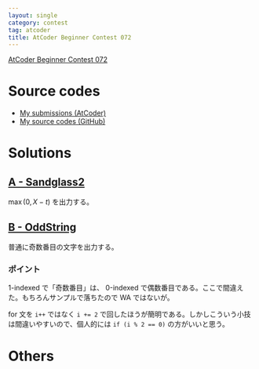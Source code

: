 ```yaml
---
layout: single
category: contest
tag: atcoder
title: AtCoder Beginner Contest 072
---
```


[AtCoder Beginner Contest 072](https://atcoder.jp/contests/abc072)

# Source codes

- [My submissions (AtCoder)](https://atcoder.jp/contests/abc072/submissions?f.User=kazunetakahashi)
- [My source codes (GitHub)](https://github.com/kazunetakahashi/atcoder/tree/master/2018/1119_ABC072)

# Solutions

## [A - Sandglass2](https://atcoder.jp/contests/abc072/tasks/abc072_a)

$\max(0, X - t)$ を出力する。

## [B - OddString](https://atcoder.jp/contests/abc072/tasks/abc072_b)

普通に奇数番目の文字を出力する。

### ポイント

$1$-indexed で「奇数番目」は、 $0$-indexed で偶数番目である。ここで間違えた。もちろんサンプルで落ちたので WA ではないが。

for 文を `i++` ではなく `i += 2` で回したほうが簡明である。しかしこういう小技は間違いやすいので、個人的には `if (i % 2 == 0)` の方がいいと思う。

# Others

